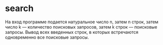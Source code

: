 # search
На вход программе подается натуральное число n, затем n строк, затем число k — количество поисковых запросов, затем k строк — поисковые запросы. 
Вывод всех введенных строк, в которых встречаются одновременно все поисковые запросы.
